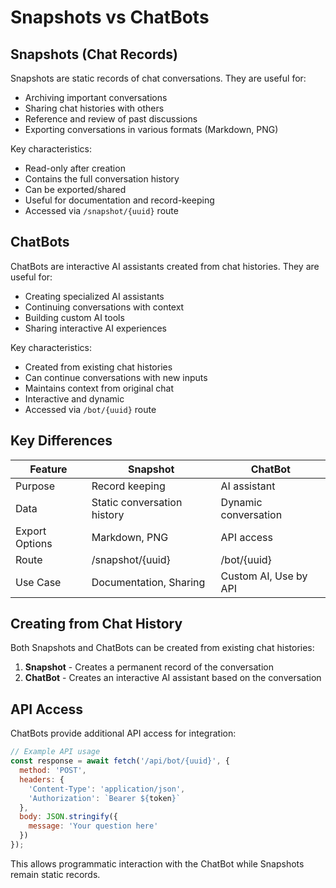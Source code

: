# Snapshots vs ChatBots

## Snapshots (Chat Records)

Snapshots are static records of chat conversations. They are useful for:

- Archiving important conversations
- Sharing chat histories with others
- Reference and review of past discussions
- Exporting conversations in various formats (Markdown, PNG)

Key characteristics:
- Read-only after creation
- Contains the full conversation history
- Can be exported/shared
- Useful for documentation and record-keeping
- Accessed via `/snapshot/{uuid}` route

## ChatBots

ChatBots are interactive AI assistants created from chat histories. They are useful for:

- Creating specialized AI assistants
- Continuing conversations with context
- Building custom AI tools
- Sharing interactive AI experiences

Key characteristics:
- Created from existing chat histories
- Can continue conversations with new inputs
- Maintains context from original chat
- Interactive and dynamic
- Accessed via `/bot/{uuid}` route

## Key Differences

| Feature              | Snapshot                     | ChatBot                     |
|----------------------|------------------------------|-----------------------------|
| Purpose              | Record keeping               | AI assistant                |
| Data                 | Static conversation history  | Dynamic conversation        |
| Export Options       | Markdown, PNG                | API access                  |
| Route                | /snapshot/{uuid}             | /bot/{uuid}                 |
| Use Case             | Documentation, Sharing       | Custom AI, Use by API       |

## Creating from Chat History

Both Snapshots and ChatBots can be created from existing chat histories:

1. **Snapshot** - Creates a permanent record of the conversation
2. **ChatBot** - Creates an interactive AI assistant based on the conversation

## API Access

ChatBots provide additional API access for integration:

```javascript
// Example API usage
const response = await fetch('/api/bot/{uuid}', {
  method: 'POST',
  headers: {
    'Content-Type': 'application/json',
    'Authorization': `Bearer ${token}`
  },
  body: JSON.stringify({
    message: 'Your question here'
  })
});
```

This allows programmatic interaction with the ChatBot while Snapshots remain static records.
